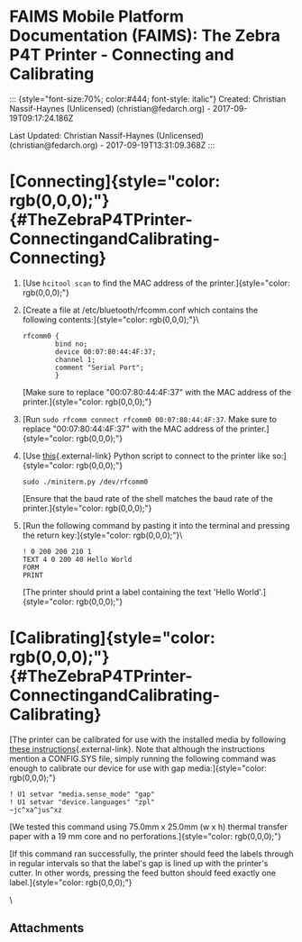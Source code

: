 FAIMS Mobile Platform Documentation (FAIMS): The Zebra P4T Printer - Connecting and Calibrating
===============================================================================================

::: {style="font-size:70%; color:#444; font-style: italic"}
Created: Christian Nassif-Haynes (Unlicensed) (christian\@fedarch.org) -
2017-09-19T09:17:24.186Z

Last Updated: Christian Nassif-Haynes (Unlicensed)
(christian\@fedarch.org) - 2017-09-19T13:31:09.368Z
:::

<div>

[Connecting]{style="color: rgb(0,0,0);"} {#TheZebraP4TPrinter-ConnectingandCalibrating-Connecting}
========================================

1.  [Use `hcitool scan` to find the MAC address of the
    printer.]{style="color: rgb(0,0,0);"}
2.  [Create a file at /etc/bluetooth/rfcomm.conf which contains the
    following contents:]{style="color: rgb(0,0,0);"}\

        rfcomm0 {
                bind no;
                device 00:07:80:44:4F:37;
                channel 1;
                comment "Serial Port";
                }

    [Make sure to replace \"00:07:80:44:4F:37\" with the MAC address of
    the printer.]{style="color: rgb(0,0,0);"}

3.  [Run `sudo rfcomm connect rfcomm0 00:07:80:44:4F:37`. Make sure to
    replace \"00:07:80:44:4F:37\" with the MAC address of the
    printer.]{style="color: rgb(0,0,0);"}
4.  [Use
    [this](http://sourceforge.net/p/pyserial/code/HEAD/tree/trunk/pyserial/serial/tools/miniterm.py){.external-link}
    Python script to connect to the printer like
    so:]{style="color: rgb(0,0,0);"}

        sudo ./miniterm.py /dev/rfcomm0

    [Ensure that the baud rate of the shell matches the baud rate of the
    printer.]{style="color: rgb(0,0,0);"}

5.  [Run the following command by pasting it into the terminal and
    pressing the return key:]{style="color: rgb(0,0,0);"}\

        ! 0 200 200 210 1
        TEXT 4 0 200 40 Hello World
        FORM
        PRINT

    [The printer should print a label containing the text \'Hello
    World\'.]{style="color: rgb(0,0,0);"}

[Calibrating]{style="color: rgb(0,0,0);"} {#TheZebraP4TPrinter-ConnectingandCalibrating-Calibrating}
=========================================

[The printer can be calibrated for use with the installed media by
following [these
instructions](https://km.zebra.com/kb/index?page=content&id=SO7452){.external-link}.
Note that although the instructions mention a CONFIG.SYS file, simply
running the following command was enough to calibrate our device for use
with gap media:]{style="color: rgb(0,0,0);"}

    ! U1 setvar "media.sense_mode" "gap"
    ! U1 setvar "device.languages" "zpl"
    ~jc^xa^jus^xz

[We tested this command using 75.0mm x 25.0mm (w x h) thermal transfer
paper with a 19 mm core and no
perforations.]{style="color: rgb(0,0,0);"}

[If this command ran successfully, the printer should feed the labels
through in regular intervals so that the label\'s gap is lined up with
the printer\'s cutter. In other words, pressing the feed button should
feed exactly one label.]{style="color: rgb(0,0,0);"}

\

</div>

Attachments
-----------
